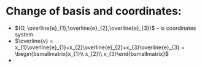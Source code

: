 # Change of basis and coordinates:

- $(O, \overline{e}_{1},\overline{e}_{2},\overline{e}_{3})$ – is coordinates system
- $\overline{v} = x_{1}\overline{e}_{1}+x_{2}\overline{e}_{2}+x_{3}\overline{e}_{3} = \begin{bsmallmatrix}x_{1}\\ x_{2}\\ x_{3}\end{bsmallmatrix}$
- 